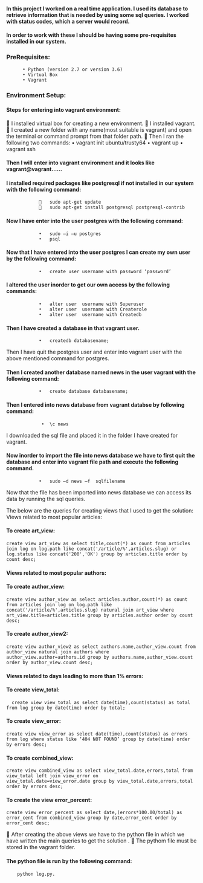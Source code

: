 #### In this project I worked on a real time application. I used its database to retrieve information that is needed by using some sql queries. I worked with status codes, which a server would record.
#### In order to work with these I should be having some pre-requisites installed in our system.
### PreRequisites:
          •	Python (version 2.7 or version 3.6)
          •	Virtual Box
          •	Vagrant

### Environment Setup:
#### Steps for entering into vagrant environment:
  	I installed virtual box for creating a new environment.
  	I installed vagrant.
  	I created a new folder with any name(most suitable is vagrant) and open the terminal or command prompt from that folder path.
  	Then I ran the following two commands:
                      •	vagrant init ubuntu/trusty64
                      •	vagrant up
                      •	vagrant ssh
#### Then I will enter into vagrant environment and it looks like vagrant@vagrant......
#### I  installed required packages like postgresql if not installed in our system with the      following command:
                	sudo apt-get update
                	sudo apt-get install postgresql postgresql-contrib
#### Now I have enter into the user postgres with the following command:
                •	sudo –i –u postgres
                •	psql
#### Now that I have entered into the user postgres I can create my own user by the following command:
                •	create user username with password ‘password’
#### I altered the user inorder to get our own access by the following commands:
                •	alter user  username with Superuser
                •	alter user  username with Createrole
                •	alter user  username with Createdb
#### Then I have created a database in that vagrant user.
                •	createdb databasename;
Then I have  quit the postgres user and enter into vagrant user with the above mentioned command for postgres.
#### Then I created another database named news in the user vagrant with the following command:
                •	create database databasename;
#### Then I entered into news database from vagrant databse by following command:
                 •	\c news
I downloaded the sql file and placed it in the folder I have created for vagrant.
#### Now inorder to import the file into news database we have to first quit the database and enter into vagrant file path and execute the following command.
                •	sudo –d news –f  sqlfilename
Now that the file has been imported into news database we can access its data by running the sql queries.

The below are the queries for creating views that I used to get the solution:
Views related to most popular articles:
#### To create art_view:
    create view art_view as select title,count(*) as count from articles join log on log.path like concat('/article/%',articles.slug) or log.status like concat('200','OK') group by articles.title order by count desc; 
#### Views related to most popular authors:
#### To create author_view:
    create view author_view as select articles.author,count(*) as count from articles join log on log.path like concat('/article/%',articles.slug) natural join art_view where art_view.title=articles.title group by articles.author order by count desc;
#### To create author_view2:
    create view author_view2 as select authors.name,author_view.count from author_view natural join authors where            author_view.author=authors.id group by authors.name,author_view.count order by author_view.count desc;

#### Views related to days leading to more than 1% errors:
#### To create view_total:
      create view view_total as select date(time),count(status) as total from log group by date(time) order by total;
#### To create view_error:
    create view view_error as select date(time),count(status) as errors from log where status like ‘404 NOT FOUND’ group by date(time) order by errors desc;
#### To create combined_view:
    create view combined_view as select view_total.date,errors,total from view_total left join view_error on                  view_total.date=view_error.date group by view_total.date,errors,total order by errors desc;
#### To create the view error_percent:
    create view error_percent as select date,(errors*100.00/total) as error_cent from combined_view group by date,error_cent order by       error_cent desc;
	After creating the above views we have to the python file in which we have written the main queries to get the solution .
	The pythom file must be stored in the vagrant folder.
#### The python file is run by the following command:
		python log.py.

